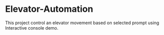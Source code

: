 # Elevator-Automation
This project control an elevator movement based on selected prompt using Interactive console demo.
